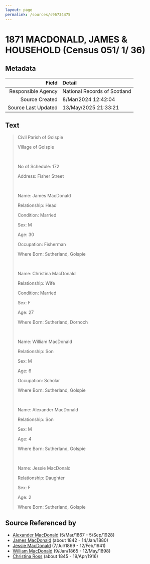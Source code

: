 ```yaml
---
layout: page
permalink: /sources/s96734475
---
```


# 1871 MACDONALD, JAMES & HOUSEHOLD (Census 051/ 1/ 36)

## Metadata

Field | Detail
---:|:---
Responsible Agency | National Records of Scotland
Source Created | 8/Mar/2024 12:42:04
Source Last Updated | 13/May/2025 21:33:21

## Text

> Civil Parish of Golspie
>
> Village of Golspie
>
> <br/>
>
> No of Schedule: 172
>
> Address: Fisher Street
>
> <br/>
>
> Name: James MacDonald
>
> Relationship: Head
>
> Condition: Married
>
> Sex: M
>
> Age: 30
>
> Occupation: Fisherman
>
> Where Born: Sutherland, Golspie
>
> <br/>
>
> Name: Christina MacDonald
>
> Relationship: Wife
>
> Condition: Married
>
> Sex: F
>
> Age: 27
>
> Where Born: Sutherland, Dornoch
>
> <br/>
>
> Name: William MacDonald
>
> Relationship: Son
>
> Sex: M
>
> Age: 6
>
> Occupation: Scholar
>
> Where Born: Sutherland, Golspie
>
> <br/>
>
> Name: Alexander MacDonald
>
> Relationship: Son
>
> Sex: M
>
> Age: 4
>
> Where Born: Sutherland, Golspie
>
> <br/>
>
> Name: Jessie MacDonald
>
> Relationship: Daughter
>
> Sex: F
>
> Age: 2
>
> Where Born: Sutherland, Golspie
>

## Source Referenced by

* [Alexander MacDonald](../people/@81905126@-alexander-macdonald-b1867-3-5-d1928-9-5.md) (5/Mar/1867 - 5/Sep/1928)
* [James MacDonald](../people/@74881641@-james-macdonald-b1842-d1880-1-14.md) (about 1842 - 14/Jan/1880)
* [Jessie MacDonald](../people/@97412403@-jessie-macdonald-b1869-7-7-d1941-2-12.md) (7/Jul/1869 - 12/Feb/1941)
* [William MacDonald](../people/@76505641@-william-macdonald-b1865-1-9-d1898-5-12.md) (9/Jan/1865 - 12/May/1898)
* [Christina Ross](../people/@81183416@-christina-ross-b1845-d1916-4-19.md) (about 1845 - 19/Apr/1916)
